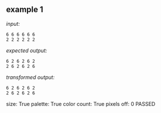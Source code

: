 
## example 1
*input:*
```
6 6 6 6 6 6
2 2 2 2 2 2
```
*expected output:*
```
6 2 6 2 6 2
2 6 2 6 2 6
```
*transformed output:*
```
6 2 6 2 6 2
2 6 2 6 2 6
```
size: True
palette: True
color count: True
pixels off: 0
PASSED
